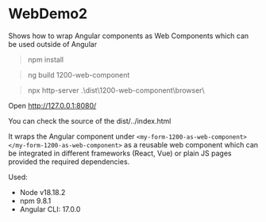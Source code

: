 # WebDemo2

Shows how to wrap Angular components as Web Components which can be used outside of Angular

> npm install

> ng build 1200-web-component

> npx http-server .\dist\1200-web-component\browser\

Open http://127.0.0.1:8080/

You can check the source of the dist/../index.html

It wraps the Angular component under `<my-form-1200-as-web-component></my-form-1200-as-web-component>` as a reusable web component which can be integrated in different frameworks (React, Vue) or plain JS pages provided the required dependencies.

Used:
- Node v18.18.2
- npm 9.8.1
- Angular CLI: 17.0.0
